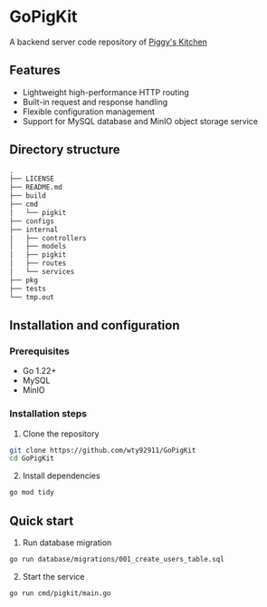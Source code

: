 # GoPigKit
A backend server code repository of [Piggy's Kitchen](https://github.com/wty92911/piggy-s-kitchen) 

## Features
- Lightweight high-performance HTTP routing
- Built-in request and response handling
- Flexible configuration management
- Support for MySQL database and MinIO object storage service

## Directory structure
```txt
.
├── LICENSE
├── README.md
├── build
├── cmd
│   └── pigkit
├── configs
├── internal
│   ├── controllers
│   ├── models
│   ├── pigkit
│   ├── routes
│   └── services
├── pkg
├── tests
└── tmp.out

```
## Installation and configuration
### Prerequisites
- Go 1.22+
- MySQL
- MinIO

### Installation steps
1. Clone the repository
```sh
git clone https://github.com/wty92911/GoPigKit
cd GoPigKit
```
2. Install dependencies
```sh
go mod tidy
```


## Quick start
1. Run database migration
```sh
go run database/migrations/001_create_users_table.sql
```

2. Start the service
```sh
go run cmd/pigkit/main.go
```